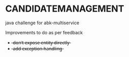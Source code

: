 # CANDIDATEMANAGEMENT

java challenge for abk-multiservice

Improvements to do as per feedback

* ̶d̶o̶n̶'̶t̶ ̶e̶x̶p̶o̶s̶e̶ ̶e̶n̶t̶i̶t̶y̶ ̶d̶i̶r̶e̶c̶t̶l̶y̶
* ̶a̶d̶d̶ ̶e̶x̶c̶e̶p̶t̶i̶o̶n̶ ̶h̶a̶n̶d̶l̶i̶n̶g̶

